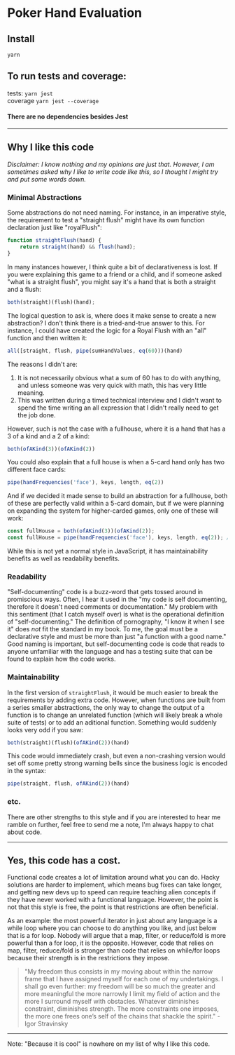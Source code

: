 # Poker Hand Evaluation
## Install
`yarn` </br>

## To run tests and coverage:
tests: `yarn jest` </br>
coverage `yarn jest --coverage`

#### There are no dependencies besides Jest

---
## Why I like this code
_Disclaimer: I know nothing and my opinions are just that. However, I am sometimes asked why I like to write code like this, so I thought I might try and put some words down._
### Minimal Abstractions
Some abstractions do not need naming. For instance, in an imperative style, the requirement to test a "straight flush" might have its own function declaration just like "royalFlush":

```js
function straightFlush(hand) {
    return straight(hand) && flush(hand);
}
```

In many instances however, I think quite a bit of declarativeness is lost. If you were explaining this game to a friend or a child, and if someone asked "what is a straight flush", you might say it's a hand that is both a straight and a flush:

```js
both(straight)(flush)(hand);
```

The logical question to ask is, where does it make sense to create a new abstraction? I don't think there is a tried-and-true answer to this. For instance, I could have created the logic for a Royal Flush with an "all" function and then written it:

```js
all([straight, flush, pipe(sumHandValues, eq(60)))(hand)
```

The reasons I didn't are: 
1) It is not necessarily obvious what a sum of 60 has to do with anything, and unless someone was very quick with math, this has very little meaning.
2) This was written during a timed technical interview and I didn't want to spend the time writing an all expression that I didn't really need to get the job done.

However, such is not the case with a fullhouse, where it is a hand that has a 3 of a kind and a 2 of a kind:

```js
both(ofAKind(3))(ofAKind(2))
```
You could also explain that a full house is when a 5-card hand only has two different face cards:
```js
pipe(handFrequencies('face'), keys, length, eq(2))
```
And if we decided it made sense to build an abstraction for a fullhouse, both of these are perfectly valid within a 5-card domain, but if we were planning on expanding the system for higher-carded games, only one of these will work:
```js
const fullHouse = both(ofAKind(3))(ofAKind(2));
const fullHouse = pipe(handFrequencies('face'), keys, length, eq(2)); // assumes 5-cards
```
While this is not yet a normal style in JavaScript, it has maintainability benefits as well as readability benefits.

### Readability
"Self-documenting" code is a buzz-word that gets tossed around in promiscious ways. Often, I hear it used in the "my code is self documenting, therefore it doesn't need comments or documentation." My problem with this sentiment (that I catch myself over) is what is the operational definition of "self-documenting." The definition of pornography, "I know it when I see it" does _not_ fit the standard in my book. To me, the goal must be a declarative style and must be more than just "a function with a good name." Good naming is important, but self-documenting code is code that reads to anyone unfamiliar with the language and has a testing suite that can be found to explain how the code works.

### Maintainability
In the first version of `straightFlush`, it would be much easier to break the requirements by adding extra code. However, when functions are built from a series smaller abstractions, the only way to change the output of a function is to change an unrelated function (which will likely break a whole suite of tests) or to add an aditional function. Something would suddenly looks very odd if you saw:

```js
both(straight)(flush)(ofAKind(2))(hand)
```
This code would immediately crash, but even a non-crashing version would set off some pretty strong warning bells since the business logic is encoded in the syntax:

```js
pipe(straight, flush, ofAKind(2))(hand)
```

### etc.
There are other strengths to this style and if you are interested to hear me ramble on further, feel free to send me a note, I'm always happy to chat about code.

---
## Yes, this code has a cost.
Functional code creates a lot of limitation around what you can do. Hacky solutions are harder to implement, which means bug fixes can take longer, and getting new devs up to speed can require teaching alien concepts if they have never worked with a functional language. However, the point is not that this style is free, the point is that restrictions are often beneficial. 

As an example: the most powerful iterator in just about any language is a while loop where you can choose to do anything you like, and just below that is a for loop. Nobody will argue that a map, filter, or reduce/fold is more powerful than a for loop, it is the opposite. However, code that relies on map, filter, reduce/fold is stronger than code that relies on while/for loops because their strength is in the restrictions they impose.

>"My freedom thus consists in my moving about within the narrow frame that I have assigned myself for each one of my undertakings.  I shall go even further: my freedom will be so much the greater and more meaningful the more narrowly I limit my field of action and the more I surround myself with obstacles. Whatever diminishes constraint, diminishes strength. The more constraints one imposes, the more one frees one’s self of the chains that shackle the spirit." - Igor Stravinsky


---
Note: "Because it is cool" is nowhere on my list of why I like this code.